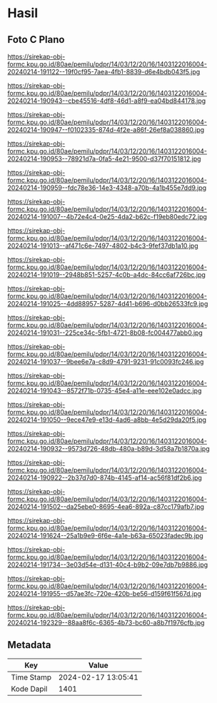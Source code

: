 # Hasil

## Foto C Plano

https://sirekap-obj-formc.kpu.go.id/80ae/pemilu/pdpr/14/03/12/20/16/1403122016004-20240214-191122--19f0cf95-7aea-4fb1-8839-d6e4bdb043f5.jpg

https://sirekap-obj-formc.kpu.go.id/80ae/pemilu/pdpr/14/03/12/20/16/1403122016004-20240214-190943--cbe45516-4df8-46d1-a8f9-ea04bd844178.jpg

https://sirekap-obj-formc.kpu.go.id/80ae/pemilu/pdpr/14/03/12/20/16/1403122016004-20240214-190947--f0102335-874d-4f2e-a86f-26ef8a038860.jpg

https://sirekap-obj-formc.kpu.go.id/80ae/pemilu/pdpr/14/03/12/20/16/1403122016004-20240214-190953--78921d7a-0fa5-4e21-9500-d37f70151812.jpg

https://sirekap-obj-formc.kpu.go.id/80ae/pemilu/pdpr/14/03/12/20/16/1403122016004-20240214-190959--fdc78e36-14e3-4348-a70b-4a1b455e7dd9.jpg

https://sirekap-obj-formc.kpu.go.id/80ae/pemilu/pdpr/14/03/12/20/16/1403122016004-20240214-191007--4b72e4c4-0e25-4da2-b62c-f19eb80edc72.jpg

https://sirekap-obj-formc.kpu.go.id/80ae/pemilu/pdpr/14/03/12/20/16/1403122016004-20240214-191013--af471c6e-7497-4802-b4c3-9fef37db1a10.jpg

https://sirekap-obj-formc.kpu.go.id/80ae/pemilu/pdpr/14/03/12/20/16/1403122016004-20240214-191019--2948b851-5257-4c0b-a4dc-84cc6af726bc.jpg

https://sirekap-obj-formc.kpu.go.id/80ae/pemilu/pdpr/14/03/12/20/16/1403122016004-20240214-191025--4dd88957-5287-4d41-b696-d0bb26533fc9.jpg

https://sirekap-obj-formc.kpu.go.id/80ae/pemilu/pdpr/14/03/12/20/16/1403122016004-20240214-191031--225ce34c-5fb1-4721-8b08-fc004477abb0.jpg

https://sirekap-obj-formc.kpu.go.id/80ae/pemilu/pdpr/14/03/12/20/16/1403122016004-20240214-191037--9bee6e7a-c8d9-4791-9231-91c0093fc246.jpg

https://sirekap-obj-formc.kpu.go.id/80ae/pemilu/pdpr/14/03/12/20/16/1403122016004-20240214-191043--8572f71b-0735-45e4-a11e-eee102e0adcc.jpg

https://sirekap-obj-formc.kpu.go.id/80ae/pemilu/pdpr/14/03/12/20/16/1403122016004-20240214-191050--9ece47e9-e13d-4ad6-a8bb-4e5d29da20f5.jpg

https://sirekap-obj-formc.kpu.go.id/80ae/pemilu/pdpr/14/03/12/20/16/1403122016004-20240214-190932--9573d726-48db-480a-b89d-3d58a7b1870a.jpg

https://sirekap-obj-formc.kpu.go.id/80ae/pemilu/pdpr/14/03/12/20/16/1403122016004-20240214-190922--2b37d7d0-874b-4145-af14-ac56f81df2b6.jpg

https://sirekap-obj-formc.kpu.go.id/80ae/pemilu/pdpr/14/03/12/20/16/1403122016004-20240214-191502--da25ebe0-8695-4ea6-892a-c87cc179afb7.jpg

https://sirekap-obj-formc.kpu.go.id/80ae/pemilu/pdpr/14/03/12/20/16/1403122016004-20240214-191624--25a1b9e9-6f6e-4a1e-b63a-65023fadec9b.jpg

https://sirekap-obj-formc.kpu.go.id/80ae/pemilu/pdpr/14/03/12/20/16/1403122016004-20240214-191734--3e03d54e-d131-40c4-b9b2-09e7db7b9886.jpg

https://sirekap-obj-formc.kpu.go.id/80ae/pemilu/pdpr/14/03/12/20/16/1403122016004-20240214-191955--d57ae3fc-720e-420b-be56-d159f61f567d.jpg

https://sirekap-obj-formc.kpu.go.id/80ae/pemilu/pdpr/14/03/12/20/16/1403122016004-20240214-192329--88aa8f6c-6365-4b73-bc60-a8b7f1976cfb.jpg


## Metadata

| Key        | Value               |
| ---------- | ------------------- |
| Time Stamp | 2024-02-17 13:05:41 |
| Kode Dapil | 1401                |



